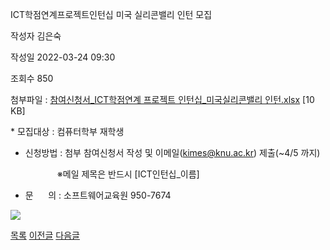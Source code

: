 



ICT학점연계프로젝트인턴십 미국 실리콘밸리 인턴 모집





작성자
김은숙


작성일
2022-03-24 09:30


조회수
850


첨부파일 : [참여신청서\_ICT학점연계 프로젝트 인턴십\_미국실리콘밸리 인턴.xlsx](https://computer.knu.ac.kr/pack/bbs/down.php?f_name=Q0dUVllEWFRfVHlNcBQWbltIViY=&o_name=참여신청서_ICT학점연계프로젝트인턴십_미국실리콘밸리인턴.xlsx&tbl=Site_BBS_25) [10 KB]


﻿﻿﻿* 모집대상 : 컴퓨터학부 재학생  


* 신청방법 : 첨부 참여신청서 작성 및 이메일(kimes@knu.ac.kr) 제출(~4/5 까지)

                   ※메일 제목은 반드시 [ICT인턴십\_이름]

* 문      의 : 소프트웨어교육원 950-7674

![](https://computer.knu.ac.kr/_files/userfile/image20220324092956_qiaps.jpg)  








[목록](https://computer.knu.ac.kr/06_sub/02_sub.html?key=&keyfield=&category=&page=1&bbs_code=Site_BBS_25)
[이전글](https://computer.knu.ac.kr/06_sub/02_sub.html?bbs_cmd=view&page=1&key=&keyfield=&category=&no=3727&bbs_code=Site_BBS_25)
[다음글](https://computer.knu.ac.kr/06_sub/02_sub.html?bbs_cmd=view&page=1&key=&keyfield=&category=&no=3729&bbs_code=Site_BBS_25)




